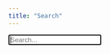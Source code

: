 ```yaml
---
title: "Search"
---
```


<input id="site-search" placeholder="Search..." autofocus />
<div id="search-results"></div>

<script>
(async()=>{
  try{
    const data = await fetch('/index.json').then(r=>r.json());
    const input = document.getElementById('site-search');
    const out = document.getElementById('search-results');
    function render(list){
      out.innerHTML = list.map(p=>`<div><a href="${p.url}"><strong>${p.title}</strong></a><p>${p.summary}</p></div>`).join('') || '<p>No results.</p>';
    }
    input.addEventListener('input', e=>{
      const q = e.target.value.trim().toLowerCase();
      if(!q){ out.innerHTML=''; return; }
      render(data.filter(p=> (p.title||'').toLowerCase().includes(q) || (p.content||'').toLowerCase().includes(q)).slice(0,40));
    });
  }catch(e){ console.error(e); }
})();
</script>
